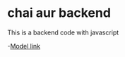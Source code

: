 # chai aur backend

This is a backend code with javascript

-[Model link](https://app.eraser.io/workspace/YtPqZ...)